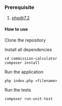 ### Prerequisite
1. php@7.2

#### How to use

Clone the repository

Install all dependencies

```
cd commission-calculator
composer install
```

Run the application
```
php index.php <filename>
```

Run the tests
```
composer run-unit-test
```